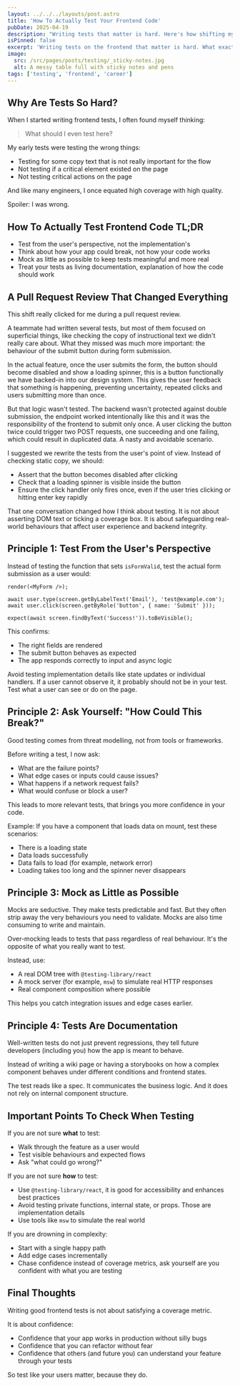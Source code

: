 ```yaml
---
layout: ../../../layouts/post.astro
title: 'How To Actually Test Your Frontend Code'
pubDate: 2025-04-19
description: "Writing tests that matter is hard. Here's how shifting my mindset from code coverage to user behaviour changed the way I test frontend applications."
isPinned: false
excerpt: 'Writing tests on the frontend that matter is hard. What exactly to test can feel a bit mysterious and can lead to bad practices of either test the wrong things or testing less critical stuff on the page'
image:
  src: /src/pages/posts/testing/_sticky-notes.jpg
  alt: A messy table full with sticky notes and pens
tags: ['testing', 'frontend', 'career']
---
```


## Why Are Tests So Hard?

When I started writing frontend tests, I often found myself thinking:

> What should I even test here?

My early tests were testing the wrong things:

- Testing for some copy text that is not really important for the flow
- Not testing if a critical element existed on the page
- Not testing critical actions on the page

And like many engineers, I once equated high coverage with high quality.

Spoiler: I was wrong.

## How To Actually Test Frontend Code TL;DR

- Test from the user's perspective, not the implementation's
- Think about how your app could break, not how your code works
- Mock as little as possible to keep tests meaningful and more real
- Treat your tests as living documentation, explanation of how the code should work

## A Pull Request Review That Changed Everything

This shift really clicked for me during a pull request review.

A teammate had written several tests, but most of them focused on superficial things, like checking the copy of instructional text we didn't really care about. What they missed was much more important: the behaviour of the submit button during form submission.

In the actual feature, once the user submits the form, the button should become disabled and show a loading spinner, this is a button functionally we have backed-in into our design system. This gives the user feedback that something is happening, preventing uncertainty, repeated clicks and users submitting more than once.

But that logic wasn't tested. The backend wasn't protected against double submission, the endpoint worked intentionally like this and it was the responsibility of the frontend to submit only once. A user clicking the button twice could trigger two POST requests, one succeeding and one failing, which could result in duplicated data. A nasty and avoidable scenario.

I suggested we rewrite the tests from the user's point of view. Instead of checking static copy, we should:

- Assert that the button becomes disabled after clicking
- Check that a loading spinner is visible inside the button
- Ensure the click handler only fires once, even if the user tries clicking or hitting enter key rapidly

That one conversation changed how I think about testing. It is not about asserting DOM text or ticking a coverage box. It is about safeguarding real-world behaviours that affect user experience and backend integrity.

## Principle 1: Test From the User's Perspective

Instead of testing the function that sets `isFormValid`, test the actual form submission as a user would:

```tsx
render(<MyForm />);

await user.type(screen.getByLabelText('Email'), 'test@example.com');
await user.click(screen.getByRole('button', { name: 'Submit' }));

expect(await screen.findByText('Success!')).toBeVisible();
```

This confirms:

- The right fields are rendered
- The submit button behaves as expected
- The app responds correctly to input and async logic

Avoid testing implementation details like state updates or individual handlers. If a user cannot observe it, it probably should not be in your test. Test what a user can see or do on the page.

## Principle 2: Ask Yourself: "How Could This Break?"

Good testing comes from threat modelling, not from tools or frameworks.

Before writing a test, I now ask:

- What are the failure points?
- What edge cases or inputs could cause issues?
- What happens if a network request fails?
- What would confuse or block a user?

This leads to more relevant tests, that brings you more confidence in your code.

Example: If you have a component that loads data on mount, test these scenarios:

- There is a loading state
- Data loads successfully
- Data fails to load (for example, network error)
- Loading takes too long and the spinner never disappears

## Principle 3: Mock as Little as Possible

Mocks are seductive. They make tests predictable and fast. But they often strip away the very behaviours you need to validate. Mocks are also time consuming to write and maintain.

Over-mocking leads to tests that pass regardless of real behaviour. It's the opposite of what you really want to test.

Instead, use:

- A real DOM tree with `@testing-library/react`
- A mock server (for example, `msw`) to simulate real HTTP responses
- Real component composition where possible

This helps you catch integration issues and edge cases earlier.

## Principle 4: Tests Are Documentation

Well-written tests do not just prevent regressions, they tell future developers (including you) how the app is meant to behave.

Instead of writing a wiki page or having a storybooks on how a complex component behaves under different conditions and frontend states.

The test reads like a spec. It communicates the business logic. And it does not rely on internal component structure.

## Important Points To Check When Testing

If you are not sure **what** to test:

- Walk through the feature as a user would
- Test visible behaviours and expected flows
- Ask "what could go wrong?"

If you are not sure **how** to test:

- Use `@testing-library/react`, it is good for accessibility and enhances best practices
- Avoid testing private functions, internal state, or props. Those are implementation details
- Use tools like `msw` to simulate the real world

If you are drowning in complexity:

- Start with a single happy path
- Add edge cases incrementally
- Chase confidence instead of coverage metrics, ask yourself are you confident with what you are testing

## Final Thoughts

Writing good frontend tests is not about satisfying a coverage metric.

It is about confidence:

- Confidence that your app works in production without silly bugs
- Confidence that you can refactor without fear
- Confidence that others (and future you) can understand your feature through your tests

So test like your users matter, because they do.
